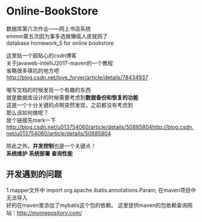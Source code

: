 # Online-BookStore

数据库第六次作业——网上书店系统<br/>
emmm第五次因为事多选做懒癌人皮就鸽了<br/>
database homework_5 for online bookstore<br/>

这里贴一个超贴心的csdn博客<br/>
关于javaweb-intelliJ2017-maven的一个教程<br/>
省略很多填坑的地方吧<br/>
http://blog.csdn.net/love_forver/article/details/78434937<br/>

喔写文档的时候发现一个有趣的东西<br/>
就是数据库设计的时候需要考虑到**数据备份和恢复的功能**<br/>
这是一个十分关键的点啊突然发现，之前都没有考虑到<br/>
那么该如何做呢？<br/>
放个链接先mark一下<br/>
http://blog.csdn.net/u013754060/article/details/50885804http://blog.csdn.net/u013754060/article/details/50885804<br/>

除此之外，**并发控制**也是一个关键点！<br/>
**系统维护**
**系统部署**
**查询性能**

## 开发遇到的问题

1.mapper文件中 import org.apache.ibatis.annotations.Param; 在maven项目中无法导入<br/>
    好的在maven里添加了mybatis这个包的依赖。
    这里提供maven的包依赖查询网站：http://mvnrepository.com/
